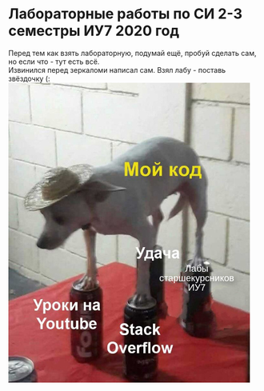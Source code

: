 # Лабораторные работы по СИ 2-3 семестры ИУ7 2020 год  
Перед тем как взять лабораторную, подумай ещё, пробуй сделать сам, но если что - тут есть всё.  
Извинился перед зеркаломи написал сам. 
Взял лабу - поставь звёздочку (: 
![meme](./meme.jpg)  

